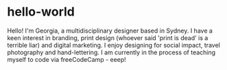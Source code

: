 # hello-world

Hello! I'm Georgia, a multidisciplinary designer based in Sydney.  I have a keen interest in branding, print design (whoever said 'print is dead' is a terrible liar) and digital marketing. I enjoy designing for social impact, travel photography and hand-lettering. I am currently in the process of teaching myself to code via freeCodeCamp - eeep!
